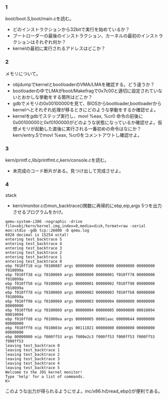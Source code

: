 ### 1
boot/boot.S,boot/main.cを読む。
* どのインストラクションから32bitで実行を始めているか？
* ブートローダーの最後のインストラクション、カーネルの最初のインストラクションはそれぞれ何か？
* kernelの最初に実行されるアドレスはどこか？

### 2
メモリについて。
* objdumpでkernelとbootloaderのVMA/LMAを確認する。どう違うか？
* bootloaderの中でLMAがboot/Makefragで0x7c00と適切に設定されていないとおかしな挙動をする箇所はどこか？
* gdbでメモリの0x00100000を見て、BIOSからbootloader,bootloaderからkernelへとそれぞれ処理が移るときにどのような挙動をするか確認せよ。
* kernelをgdbでステップ実行し、movl %eax, %cr0 命令の前後に0x00100000と0xf0100000がどのような状態になっているか確認せよ。仮想メモリが起動した直後に実行される一番初めの命令はなにか？kern/entry.Sでmovl %eax, %cr0をコメントアウトし確認せよ。

### 3
kern/printf.c,lib/printfmt.c,kern/console.cを読む。
* 未完成のコード断片がある。見つけ出して完成させよ。

### 4
stack
* kern/monitor.cのmon_backtrace()関数に再帰的にebp,eip,args 5つを出力させるプログラムをかけ。
```
qemu-system-i386 -nographic -drive file=obj/kern/kernel.img,index=0,media=disk,format=raw -serial mon:stdio -gdb tcp::26000 -D qemu.log 
6828 decimal is 15254 octal!
entering test_backtrace 5
entering test_backtrace 4
entering test_backtrace 3
entering test_backtrace 2
entering test_backtrace 1
entering test_backtrace 0
ebp f010ff18 eip f0100087 args 00000000 00000000 00000000 00000000 f010099a 
ebp f010ff38 eip f0100069 args 00000000 00000001 f010ff78 00000000 f010099a 
ebp f010ff58 eip f0100069 args 00000001 00000002 f010ff98 00000000 f010099a 
ebp f010ff78 eip f0100069 args 00000002 00000003 f010ffb8 00000000 f010099a 
ebp f010ff98 eip f0100069 args 00000003 00000004 00000000 00000000 00000000 
ebp f010ffb8 eip f0100069 args 00000004 00000005 00000000 00010094 00010094 
ebp f010ffd8 eip f01000ea args 00000005 00001aac 00000644 00000000 00000000 
ebp f010fff8 eip f010003e args 00111021 00000000 00000000 00000000 00000000 
ebp 00000000 eip f000ff53 args f000e2c3 f000ff53 f000ff53 f000ff53 f000ff53 
leaving test_backtrace 0
leaving test_backtrace 1
leaving test_backtrace 2
leaving test_backtrace 3
leaving test_backtrace 4
leaving test_backtrace 5
Welcome to the JOS kernel monitor!
Type 'help' for a list of commands.
K> 

```
このような出力が得られるようにせよ。inc/x86.hのread_ebp()が便利である。
